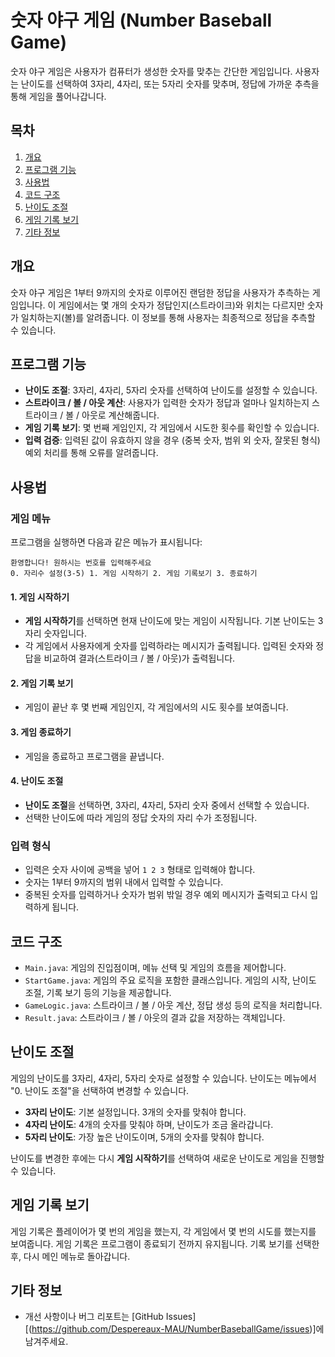 # 숫자 야구 게임 (Number Baseball Game)

숫자 야구 게임은 사용자가 컴퓨터가 생성한 숫자를 맞추는 간단한 게임입니다. 사용자는 난이도를 선택하여 3자리, 4자리, 또는 5자리 숫자를 맞추며, 정답에 가까운 추측을 통해 게임을 풀어나갑니다.

## 목차

1. [개요](#개요)
2. [프로그램 기능](#프로그램-기능)
3. [사용법](#사용법)
4. [코드 구조](#코드-구조)
5. [난이도 조절](#난이도-조절)
6. [게임 기록 보기](#게임-기록-보기)
7. [기타 정보](#기타-정보)

## 개요

숫자 야구 게임은 1부터 9까지의 숫자로 이루어진 랜덤한 정답을 사용자가 추측하는 게임입니다. 이 게임에서는 몇 개의 숫자가 정답인지(스트라이크)와 위치는 다르지만 숫자가 일치하는지(볼)를 알려줍니다. 이 정보를 통해 사용자는 최종적으로 정답을 추측할 수 있습니다.

## 프로그램 기능

- **난이도 조절**: 3자리, 4자리, 5자리 숫자를 선택하여 난이도를 설정할 수 있습니다.
- **스트라이크 / 볼 / 아웃 계산**: 사용자가 입력한 숫자가 정답과 얼마나 일치하는지 스트라이크 / 볼 / 아웃로 계산해줍니다.
- **게임 기록 보기**: 몇 번째 게임인지, 각 게임에서 시도한 횟수를 확인할 수 있습니다.
- **입력 검증**: 입력된 값이 유효하지 않을 경우 (중복 숫자, 범위 외 숫자, 잘못된 형식) 예외 처리를 통해 오류를 알려줍니다.

## 사용법

### 게임 메뉴

프로그램을 실행하면 다음과 같은 메뉴가 표시됩니다:

```
환영합니다! 원하시는 번호를 입력해주세요
0. 자리수 설정(3-5) 1. 게임 시작하기 2. 게임 기록보기 3. 종료하기
```

#### 1. 게임 시작하기
- **게임 시작하기**를 선택하면 현재 난이도에 맞는 게임이 시작됩니다. 기본 난이도는 3자리 숫자입니다.
- 각 게임에서 사용자에게 숫자를 입력하라는 메시지가 출력됩니다. 입력된 숫자와 정답을 비교하여 결과(스트라이크 / 볼 / 아웃)가 출력됩니다.

#### 2. 게임 기록 보기
- 게임이 끝난 후 몇 번째 게임인지, 각 게임에서의 시도 횟수를 보여줍니다.

#### 3. 게임 종료하기
- 게임을 종료하고 프로그램을 끝냅니다.

#### 4. 난이도 조절
- **난이도 조절**을 선택하면, 3자리, 4자리, 5자리 숫자 중에서 선택할 수 있습니다.
- 선택한 난이도에 따라 게임의 정답 숫자의 자리 수가 조정됩니다.

### 입력 형식

- 입력은 숫자 사이에 공백을 넣어 `1 2 3` 형태로 입력해야 합니다.
- 숫자는 1부터 9까지의 범위 내에서 입력할 수 있습니다.
- 중복된 숫자를 입력하거나 숫자가 범위 밖일 경우 예외 메시지가 출력되고 다시 입력하게 됩니다.

## 코드 구조

- `Main.java`: 게임의 진입점이며, 메뉴 선택 및 게임의 흐름을 제어합니다.
- `StartGame.java`: 게임의 주요 로직을 포함한 클래스입니다. 게임의 시작, 난이도 조절, 기록 보기 등의 기능을 제공합니다.
- `GameLogic.java`: 스트라이크 / 볼 / 아웃 계산, 정답 생성 등의 로직을 처리합니다.
- `Result.java`: 스트라이크 / 볼 / 아웃의 결과 값을 저장하는 객체입니다.

## 난이도 조절

게임의 난이도를 3자리, 4자리, 5자리 숫자로 설정할 수 있습니다. 난이도는 메뉴에서 "0. 난이도 조절"을 선택하여 변경할 수 있습니다.

- **3자리 난이도**: 기본 설정입니다. 3개의 숫자를 맞춰야 합니다.
- **4자리 난이도**: 4개의 숫자를 맞춰야 하며, 난이도가 조금 올라갑니다.
- **5자리 난이도**: 가장 높은 난이도이며, 5개의 숫자를 맞춰야 합니다.

난이도를 변경한 후에는 다시 **게임 시작하기**를 선택하여 새로운 난이도로 게임을 진행할 수 있습니다.

## 게임 기록 보기

게임 기록은 플레이어가 몇 번의 게임을 했는지, 각 게임에서 몇 번의 시도를 했는지를 보여줍니다. 게임 기록은 프로그램이 종료되기 전까지 유지됩니다. 기록 보기를 선택한 후, 다시 메인 메뉴로 돌아갑니다.

## 기타 정보

- 개선 사항이나 버그 리포트는 [GitHub Issues][(https://github.com/Despereaux-MAU/NumberBaseballGame/issues)]에 남겨주세요.
